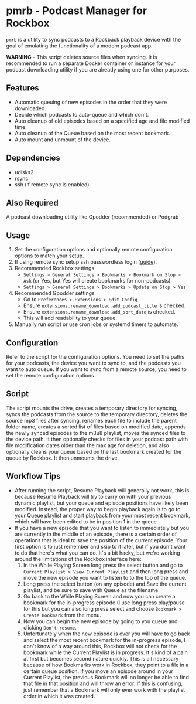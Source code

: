 # pmrb - Podcast Manager for Rockbox

`pmrb` is a utility to sync podcasts to a Rockback playback device with the goal of emulating the functionality of a modern podcast app.

**WARNING** - This script deletes source files when syncing. It is recommended to run a separate Docker container or instance for your podcast downloading utility if you are already using one for other purposes.

## Features
- Automatic queuing of new episodes in the order that they were downloaded.
- Decide which podcasts to auto-queue and which don't.
- Auto cleanup of old episodes based on a specified age and file modified time.
- Auto cleanup of the Queue based on the most recent bookmark.
- Auto mount and unmount of the device.

## Dependencies

- udisks2
- rsync
- ssh (if remote sync is enabled)

## Also Required

A podcast downloading utility like Gpodder (recommended) or Podgrab

## Usage

1. Set the configuration options and optionally remote configuration options to match your setup.
2. If using remote sync setup ssh passwordless login ([guide](https://www.tecmint.com/ssh-passwordless-login-using-ssh-keygen-in-5-easy-steps/)).
3. Recommended Rockbox settings
    * `Settings > General Settings > Bookmarks > Bookmark on Stop > Ask` (or Yes, but Yes will create bookmarks for non-podcasts)
    * `Settings > General Settings > Bookmarks > Update on Stop > Yes`
4. Recommended Gpodder settings
    * Go to `Preferences > Extensions > Edit Config`
    * Ensure `extensions.rename_download.add_podcast_title` is checked.
    * Ensure `extensions.rename_download.add_sort_date` is checked.
    * This will add readability to your queue.
6. Manually run script or use cron jobs or systemd timers to automate.

## Configuration

Refer to the script for the configuration options. You need to set the paths for your podcasts, the device you want to sync to, and the podcasts you want to auto queue. If you want to sync from a remote source, you need to set the remote configuration options.

## Script

The script mounts the drive, creates a temporary directory for syncing, syncs the podcasts from the source to the temporary directory, deletes the source mp3 files after syncing, renames each file to include the parent folder name, creates a sorted list of files based on modified date, appends the newly synced episodes to the m3u8 playlist, moves the synced files to the device path. It then optionally checks for files in your podcast path with file modification dates older than the max age for deletion, and also optionally cleans your queue based on the last bookmark created for the queue by Rockbox. It then unmounts the drive.

## Workflow Tips

* After running the script, Resume Playback will generally not work, this is because Resume Playback will try to carry on with your previous dynamic playlist, but your queue and episode positions have likely been modified. Instead, the proper way to begin playback again is to go to your Queue playlist and start playback from your most recent bookmark, which will have been edited to be in position 1 in the queue.
* If you have a new episode that you want to listen to immediately but you are currently in the middle of an episode, there is a certain order of operations that is ideal to save the position of the current episode. Your first option is to just remember and skip to it later, but if you don't want to do that here's what you can do. It's a bit hacky, but we're working around the limitations of the Rockbox interface here:
    1. In the While Playing Screen long press the select button and go to `Current Playlist > View Current Playlist` and then long press and move the new episode you want to listen to to the top of the queue.
    2. Long press the select button (on any episode) and Save the current playlist, and be sure to save with Queue as the filename.
    3. Go back to the While Playing Screen and now you can create a bookmark for the in-progress episode (I use long press play/pause for this but you can also long press select and choose `Bookmark > Create Bookmark` from the menu.
    4. Now you can begin the new episode by going to you queue and clicking `Don't resume`.
    5. Unfortunately when the new episode is over you will have to go back and select the most recent bookmark for the in-progress episode, I don't know of a way around this, Rockbox will not check for the bookmark while the Current Playlist is in progress.
 It's kind of a pain at first but becomes second nature quickly. This is all necessary because of how Bookmarks work in Rockbox, they point to a file in a certain queue position. If you move an episode around in your Current Playlist, the previous Bookmark will no longer be able to find that file in that position and will throw an error. If this is confusing, just remember that a Bookmark will only ever work with the playlist order in which it was created.
